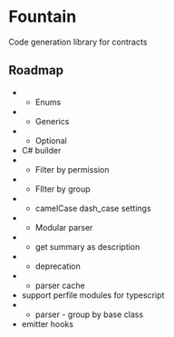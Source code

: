 # Fountain
Code generation library for contracts

## Roadmap
* + Enums
* + Generics
* + Optional
* C# builder
* + Filter by permission
* + FIlter by group
* + camelCase dash_case settings
* + Modular parser
* - get summary as description
* + deprecation
* + parser cache
* support perfile modules for typescript
* + parser - group by base class
* emitter hooks
